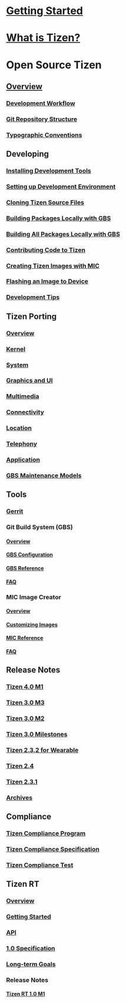 # [Getting Started](index.md)

<!-- Tizen Platform Content -->
# [What is Tizen?](https://portal.tizen.org/tizen/overview/tizen.php)


# Open Source Tizen

## [Overview](open-source-tizen/about/tizen-open-source-overview.md)
### [Development Workflow](open-source-tizen/about/work-flow.md)
### [Git Repository Structure](open-source-tizen/about/git-repo-structure.md)
### [Typographic Conventions](open-source-tizen/about/conventions.md)

## Developing
### [Installing Development Tools](open-source-tizen/developing/installing.md)
### [Setting up Development Environment](open-source-tizen/developing/setting-up.md)
### [Cloning Tizen Source Files](open-source-tizen/developing/cloning.md)
### [Building Packages Locally with GBS](open-source-tizen/developing/building.md)
### [Building All Packages Locally with GBS](open-source-tizen/developing/building-all.md)
### [Contributing Code to Tizen](open-source-tizen/developing/contributing.md)
### [Creating Tizen Images with MIC](open-source-tizen/developing/creating.md)
### [Flashing an Image to Device](open-source-tizen/developing/flashing.md)
### [Development Tips](open-source-tizen/developing/tips.md)

## Tizen Porting
### [Overview](open-source-tizen/porting/overview.md)
### [Kernel](open-source-tizen/porting/kernel.md)
### [System](open-source-tizen/porting/system.md)
### [Graphics and UI](open-source-tizen/porting/graphics-and-ui.md)
### [Multimedia](open-source-tizen/porting/multimedia.md)
### [Connectivity](open-source-tizen/porting/connectivity.md)
### [Location](open-source-tizen/porting/location.md)
### [Telephony](open-source-tizen/porting/telephony.md)
### [Application](open-source-tizen/porting/application.md)
### [GBS Maintenance Models](open-source-tizen/porting/maintenance-models.md)

## Tools
### [Gerrit](open-source-tizen/tools/gerrit-usage.md)
### Git Build System (GBS)
#### [Overview](open-source-tizen/tools/gbs/gbs-overview.md)
#### [GBS Configuration](open-source-tizen/tools/gbs/gbs.conf.md)
#### [GBS Reference](open-source-tizen/tools/gbs/gbs-reference.md)
#### [FAQ](open-source-tizen/tools/gbs/gbs-faq.md)

### MIC Image Creator
#### [Overview](open-source-tizen/tools/mic/mic-overview.md)
#### [Customizing Images](open-source-tizen/tools/mic/mic-customize-image.md)
#### [MIC Reference](open-source-tizen/tools/mic/mic-reference.md)
#### [FAQ](open-source-tizen/tools/mic/mic-faq.md)

## Release Notes
### [Tizen 4.0 M1](open-source-tizen/release-notes/tizen-4-0-m1.md)
### [Tizen 3.0 M3](open-source-tizen/release-notes/tizen-3-0-m3.md)
### [Tizen 3.0 M2](open-source-tizen/release-notes/tizen-3-0-m2.md)
### [Tizen 3.0 Milestones](open-source-tizen/release-notes/tizen-3-0-milestones.md)
### [Tizen 2.3.2 for Wearable](open-source-tizen/release-notes/tizen-2-3-2.md)
### [Tizen 2.4](open-source-tizen/release-notes/tizen-2-4.md)
### [Tizen 2.3.1](open-source-tizen/release-notes/tizen-2-3-1.md)
### [Archives](open-source-tizen/release-notes/archives.md)

## Compliance
### [Tizen Compliance Program](open-source-tizen/compliance/compliance-program.md)
### [Tizen Compliance Specification](open-source-tizen/compliance/compliance-specification.md)
### [Tizen Compliance Test](open-source-tizen/compliance/compliance-test.md)

## Tizen RT
### [Overview](open-source-tizen/tizen-rt/tizen-rt-overview.md)
### [Getting Started](open-source-tizen/tizen-rt/rt-getting-started.md)
### [API](open-source-tizen/tizen-rt/rt-api.md)
### [1.0 Specification](open-source-tizen/tizen-rt/rt-specification-1-0.md)
### [Long-term Goals](open-source-tizen/tizen-rt/rt-goal.md)
### Release Notes
#### [Tizen RT 1.0 M1](open-source-tizen/tizen-rt/release-notes/tizen-rt-1-0-m1.md)
<!-- End of Tizen Platform -->

<!-- Tizen .NET Content -->
# <!--Tizen .NET (TBD)-->
## <!--Getting Started-->
## <!--Guides-->
## <!--API Reference-->
## <!--VS Tools-->
## <!--Samples-->
<!-- End of Tizen .NET -->

<!-- Tizen Native/Web Application Content -->
# <!--Tizen Native/Web Application (TBD)-->
<!-- End of Tizen Native/Web Application -->

